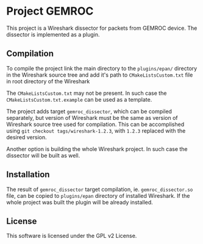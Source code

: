 # Project GEMROC

This project is a Wireshark dissector for packets from GEMROC device. The dissector is
implemented as a plugin.

## Compilation

To compile the project link the main directory to the `plugins/epan/` directory in the Wireshark
source tree and add it's path to `CMakeListsCustom.txt` file in root directory of the Wireshark

The `CMakeListsCustom.txt` may not be present. In such case the `CMakeListsCustom.txt.example`
can be used as a template.

The project adds target `gemroc_dissector`, which can be compiled separately,
but version of Wireshark must be the same as version of Wireshark source tree used for compilation.
This can be accomplished using `git checkout tags/wireshark-1.2.3`, with `1.2.3` replaced with the desired version.

Another option is building the whole Wireshark project. In such case the dissector will be built as well.

## Installation

The result of `gemroc_dissector` target compilation, ie. `gemroc_dissector.so` file, can be copied to `plugins/epan` directory of installed Wireshark.
If the whole project was built the plugin will be already installed.

## License

This software is licensed under the GPL v2 License.
